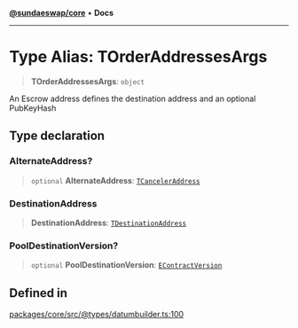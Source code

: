 [**@sundaeswap/core**](../../README.md) • **Docs**

***

# Type Alias: TOrderAddressesArgs

> **TOrderAddressesArgs**: `object`

An Escrow address defines the destination address and an optional PubKeyHash

## Type declaration

### AlternateAddress?

> `optional` **AlternateAddress**: [`TCancelerAddress`](TCancelerAddress.md)

### DestinationAddress

> **DestinationAddress**: [`TDestinationAddress`](TDestinationAddress.md)

### PoolDestinationVersion?

> `optional` **PoolDestinationVersion**: [`EContractVersion`](../enumerations/EContractVersion.md)

## Defined in

[packages/core/src/@types/datumbuilder.ts:100](https://github.com/SundaeSwap-finance/sundae-sdk/blob/main/packages/core/src/@types/datumbuilder.ts#L100)
